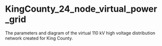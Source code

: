 # KingCounty_24_node_virtual_power_grid
The parameters and diagram of the virtual 110 kV high voltage distribution network created for King County.
